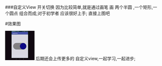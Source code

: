 ###自定义View 开关切换
    因为比较简单,就是通过画笔 画 两个半圆 ,一个矩形,一个圆点 组合而成;对于初学者 应该很好上手;
    直接上图吧

#效果图


![Image](https://github.com/LB-ocean/ToggleButton/blob/master/screenshot/device_switch.gif)
    后期还会上传更多的 自定义view,一起学习,一起进步;
